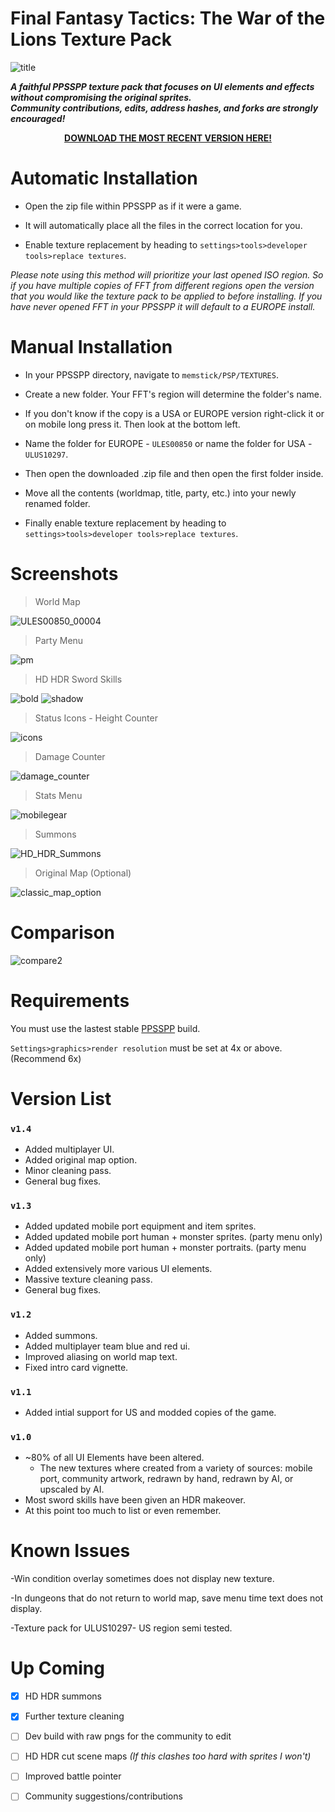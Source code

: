 # Final Fantasy Tactics: The War of the Lions Texture Pack
![title](https://github.com/Zodi-ark/in-memory-of-imgur-sucks/assets/113886368/da106dab-3490-4ed2-9c39-a315f25b2f98)

__*<p>A faithful PPSSPP texture pack that focuses on UI elements and effects without compromising the original sprites. 
<br>Community contributions, edits, address hashes, and forks are strongly encouraged!</p>*__

<div align="center">
  
__[DOWNLOAD THE MOST RECENT VERSION HERE!](https://github.com/Zodi-ark/Final-Fantasy-Tactics-The-War-of-the-Lions-Texture-Pack/releases)__

</div>


# Automatic Installation
- Open the zip file within PPSSPP as if it were a game.

- It will automatically place all the files in the correct location for you.

- Enable texture replacement by heading to `settings>tools>developer tools>replace textures`.

*Please note using this method will prioritize your last opened ISO region. So if you have multiple copies of FFT from different regions open the version that you would like the texture pack to be applied to before installing. If you have never opened FFT in your PPSSPP it will default to a EUROPE install.*

# Manual Installation
- In your PPSSPP directory, navigate to `memstick/PSP/TEXTURES`.

- Create a new folder. Your FFT's region will determine the folder's name.

- If you don't know if the copy is a USA or EUROPE version right-click it or on mobile long press it. Then look at the bottom left.

- Name the folder for EUROPE - `ULES00850` or name the folder for USA - `ULUS10297`.

- Then open the downloaded .zip file and then open the first folder inside.

- Move all the contents (worldmap, title, party, etc.) into your newly renamed folder.

- Finally enable texture replacement by heading to `settings>tools>developer tools>replace textures`.

Screenshots
======  
> World Map

![ULES00850_00004](https://github.com/Zodi-ark/in-memory-of-imgur-sucks/assets/113886368/16b3ca74-fb59-4bb3-948f-93d759ae0b92)

> Party Menu

![pm](https://github.com/Zodi-ark/in-memory-of-imgur-sucks/assets/113886368/65d5d16e-7963-414f-96aa-42319cadc7a4)

> HD HDR Sword Skills

![bold](https://github.com/Zodi-ark/in-memory-of-imgur-sucks/assets/113886368/fad336a9-8f3e-419d-84e7-92dc30b44b32)
![shadow](https://github.com/Zodi-ark/in-memory-of-imgur-sucks/assets/113886368/a6064896-fe95-4351-88bc-7054d6aadd4b)

> Status Icons - Height Counter

![icons](https://github.com/Zodi-ark/in-memory-of-imgur-sucks/assets/113886368/e4ddc279-4733-4393-9dde-b1570494923c)

> Damage Counter

![damage_counter](https://github.com/Zodi-ark/in-memory-of-imgur-sucks/assets/113886368/96d7188a-e261-46e9-ad3f-1703c3fb1fe7)

> Stats Menu

![mobilegear](https://github.com/Zodi-ark/in-memory-of-imgur-sucks/assets/113886368/666efa19-8c55-4159-bcd0-898d17e3d3fe)

> Summons

![HD_HDR_Summons](https://github.com/Zodi-ark/in-memory-of-imgur-sucks/assets/113886368/82e063f2-1b40-4393-ac21-ffe5728550b6)

> Original Map (Optional)

![classic_map_option](https://github.com/Zodi-ark/in-memory-of-imgur-sucks/assets/113886368/1c645533-c9b3-4f15-8b64-44b44342af2b)

Comparison
======  
![compare2](https://github.com/Zodi-ark/in-memory-of-imgur-sucks/assets/113886368/376de783-8bff-4f49-9b9e-dd8dedfac059)

# Requirements
You must use the lastest stable [PPSSPP](https://www.ppsspp.org/download) build.

`Settings>graphics>render resolution` must be set at 4x or above. (Recommend 6x)

# Version List

### `v1.4`
- Added multiplayer UI.
- Added original map option.
- Minor cleaning pass.
- General bug fixes.

### `v1.3`
- Added updated mobile port equipment and item sprites.
- Added updated mobile port human + monster sprites. (party menu only)
- Added updated mobile port human + monster portraits. (party menu only)
- Added extensively more various UI elements.
- Massive texture cleaning pass.
- General bug fixes.

### `v1.2`
- Added summons.
- Added multiplayer team blue and red ui.
- Improved aliasing on world map text.
- Fixed intro card vignette.

### `v1.1`
- Added intial support for US and modded copies of the game.

### `v1.0`
- ~80% of all UI Elements have been altered.  
  - The new textures where created from a variety of sources: mobile port, community artwork, redrawn by hand, redrawn by AI, or upscaled by AI.
- Most sword skills have been given an HDR makeover.
- At this point too much to list or even remember.

# Known Issues

-Win condition overlay sometimes does not display new texture.

-In dungeons that do not return to world map, save menu time text does not display.

-Texture pack for ULUS10297- US region semi tested.

# Up Coming
- [x] HD HDR summons
- [x] Further texture cleaning
- [ ] Dev build with raw pngs for the community to edit
- [ ] HD HDR cut scene maps
    *(If this clashes too hard with sprites I won't)*
- [ ] Improved battle pointer
- [ ] Community suggestions/contributions


